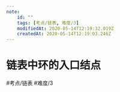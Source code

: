 ```yaml
---
note:
    id: ""
    tags: [考点/链表, 难度/3]
    modifiedAt: 2020-05-14T12:19:32.019Z
    createdAt: 2020-05-14T12:19:03.246Z
---
```

# 链表中环的入口结点
#考点/链表 #难度/3 